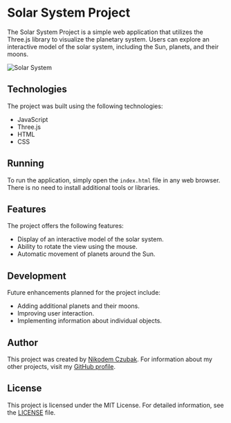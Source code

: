 # Solar System Project

The Solar System Project is a simple web application that utilizes the Three.js library to visualize the planetary system. Users can explore an interactive model of the solar system, including the Sun, planets, and their moons.

![Solar System](screenshot.png)

## Technologies

The project was built using the following technologies:

- JavaScript
- Three.js
- HTML
- CSS

## Running

To run the application, simply open the `index.html` file in any web browser. There is no need to install additional tools or libraries.

## Features

The project offers the following features:

- Display of an interactive model of the solar system.
- Ability to rotate the view using the mouse.
- Automatic movement of planets around the Sun.

## Development

Future enhancements planned for the project include:

- Adding additional planets and their moons.
- Improving user interaction.
- Implementing information about individual objects.

## Author

This project was created by [Nikodem Czubak](https://github.com/NoBoDy1610). For information about my other projects, visit my [GitHub profile](https://github.com/NoBoDy1610).

## License

This project is licensed under the MIT License. For detailed information, see the [LICENSE](LICENSE) file.
